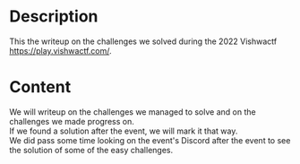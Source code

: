 # Description

This the writeup on the challenges we solved during the 2022 Vishwactf <https://play.vishwactf.com/>.

# Content

We will writeup on the challenges we managed to solve and on the challenges we made progress on.  
If we found a solution after the event, we will mark it that way.  
We did pass some time looking on the event's Discord after the event to see the solution of some of the easy challenges.
